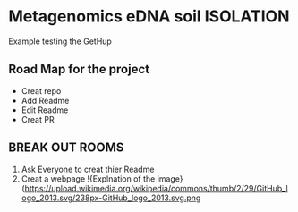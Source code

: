 # Metagenomics eDNA soil ISOLATION
Example testing the GetHup
## Road Map for the project
* Creat repo
* Add Readme
* Edit Readme
* Creat PR

## BREAK OUT ROOMS
1. Ask Everyone to creat thier Readme
2. Creat a webpage
!{Explnation of the image}(https://upload.wikimedia.org/wikipedia/commons/thumb/2/29/GitHub_logo_2013.svg/238px-GitHub_logo_2013.svg.png
